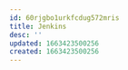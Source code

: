 ```yaml
---
id: 60rjgbo1urkfcdug572mris
title: Jenkins
desc: ''
updated: 1663423500256
created: 1663423500256
---
```

